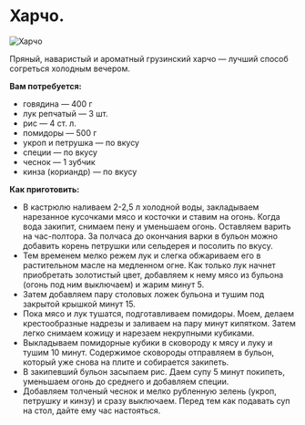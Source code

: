 # Харчо.
![Харчо](/images/Kulinar/Soup/harcho.jpg 'Харчо')

Пряный, наваристый и ароматный грузинский харчо — лучший способ согреться холодным вечером.

**Вам потребуется:**

- говядина — 400 г
- лук репчатый — 3 шт.
- рис — 4 ст. л.
- помидоры — 500 г
- укроп и петрушка — по вкусу
- специи — по вкусу
- чеснок — 1 зубчик
- кинза (кориандр) — по вкусу

**Как приготовить:**

- В кастрюлю наливаем 2-2,5 л холодной воды, закладываем нарезанное кусочками мясо и косточки и ставим на огонь. Когда вода закипит, снимаем пену и уменьшаем огонь. Оставляем варить на час-полтора. За полчаса до окончания варки в бульон можно добавить корень петрушки или сельдерея и посолить по вкусу.
- Тем временем мелко режем лук и слегка обжариваем его в растительном масле на медленном огне. Как только лук начнет приобретать золотистый цвет, добавляем к нему мясо из бульона (огонь под ним выключаем) и жарим минут 5.
- Затем добавляем пару столовых ложек бульона и тушим под закрытой крышкой минут 15.
- Пока мясо и лук тушатся, подготавливаем помидоры. Моем, делаем крестообразные надрезы и заливаем на пару минут кипятком. Затем легко снимаем кожицу и нарезаем некрупными кубиками.
- Выкладываем помидорные кубики в сковороду к мясу и луку и тушим 10 минут. Содержимое сковороды отправляем в бульон, который уже снова на плите и собирается закипеть.
- В закипевший бульон засыпаем рис. Даем супу 5 минут покипеть, уменьшаем огонь до среднего и добавляем специи.
- Добавляем толченый чеснок и мелко рубленную зелень (укроп, петрушку и кинзу) и сразу выключаем. Перед тем как подавать суп на стол, дайте ему час настояться.
